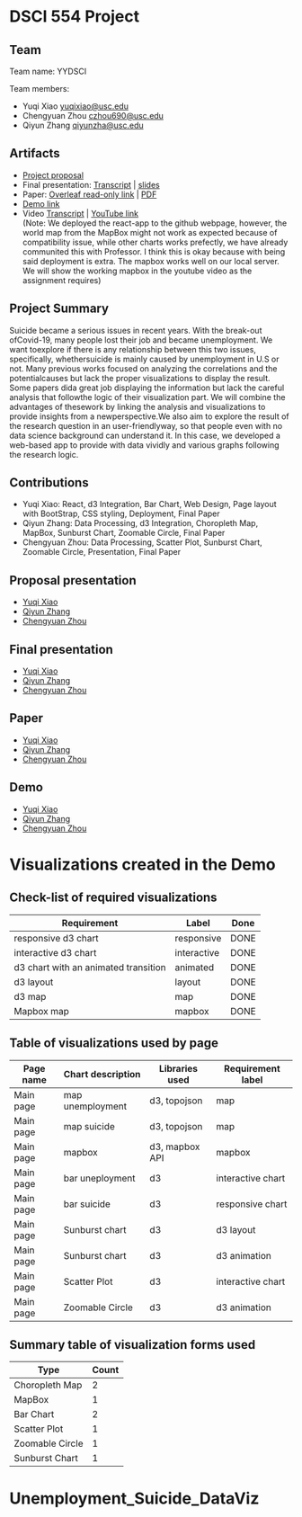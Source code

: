 # DSCI 554 Project

## Team


Team name: YYDSCI

Team members:

- Yuqi Xiao <yuqixiao@usc.edu>
- Chengyuan Zhou <czhou690@usc.edu>
- Qiyun Zhang <qiyunzha@usc.edu>


## Artifacts

- [Project proposal](https://docs.google.com/presentation/d/1cB0JrvI5U3nOxrUkpIp-883hFKTC_MImkMKn5pJJO54/edit#slide=id.gefcaec33f6_1_936)
- Final presentation: [Transcript](presentation/TRANSCRIPT.md) | [slides](presentation/presentation.pdf)
- Paper: [Overleaf read-only link](https://www.overleaf.com/read/qxwvrhrhpqhm) | [PDF](paper/paper.pdf)
- [Demo link](https://seanxiao705.github.io/react-app/)
- Video [Transcript](video/TRANSCRIPT.md) | [YouTube link](https://www.youtube.com/watch?v=Hi2SwmHb26Y)\
(Note: We deployed the react-app to the github webpage, however, the world map from the MapBox might not work as expected because of compatibility issue, while other charts works prefectly, we have already communited this with Professor. 
I think this is okay because with being said deployment is extra. 
The mapbox works well on our local server. We will show the working mapbox in the youtube video as the assignment requires)



## Project Summary
Suicide became a serious issues in recent years. With the break-out ofCovid-19, many people lost their job and became unemployment. We want toexplore if there is any relationship between this two issues, specifically, whethersuicide is mainly caused by unemployment in U.S or not. 
Many previous works focused on analyzing the correlations and the potentialcauses but lack the proper visualizations to display the result. Some papers dida great job displaying the information but lack the careful analysis that followthe logic of their visualization part. We will combine the advantages of thesework by linking the analysis and visualizations to provide insights from a newperspective.We also aim to explore the result of the research question in an user-friendlyway, so that people even with no data science background can understand it. In this case, we developed a web-based app to provide with data vividly and various graphs following the research logic.


## Contributions

- Yuqi Xiao: React, d3 Integration, Bar Chart, Web Design, Page layout with BootStrap, CSS styling, Deployment, Final Paper
- Qiyun Zhang: Data Processing, d3 Integration, Choropleth Map, MapBox, Sunburst Chart, Zoomable Circle, Final Paper
- Chengyuan Zhou: Data Processing, Scatter Plot, Sunburst Chart, Zoomable Circle, Presentation, Final Paper

## Proposal presentation

- [Yuqi Xiao](mailto:yuqixiao@usc.edu)
- [Qiyun Zhang](mailto:qiyunzha@usc.edu)
- [Chengyuan Zhou](mailto:czhou690@usc.edu)


## Final presentation

- [Yuqi Xiao](mailto:yuqixiao@usc.edu)
- [Qiyun Zhang](mailto:qiyunzha@usc.edu)
- [Chengyuan Zhou](mailto:czhou690@usc.edu)

## Paper
- [Yuqi Xiao](mailto:yuqixiao@usc.edu)
- [Qiyun Zhang](mailto:qiyunzha@usc.edu)
- [Chengyuan Zhou](mailto:czhou690@usc.edu)

## Demo

- [Yuqi Xiao](mailto:yuqixiao@usc.edu)
- [Qiyun Zhang](mailto:qiyunzha@usc.edu)
- [Chengyuan Zhou](mailto:czhou690@usc.edu)


# Visualizations created in the Demo

## Check-list of required visualizations

<!-- 🎒 Complete the table using ✅ or ❌. -->

| Requirement                            | Label        | Done |
| -------------------------------------- | ------------ | ---- |
| responsive d3 chart                    | responsive   | DONE |
| interactive d3 chart                   | interactive  | DONE |
| d3 chart with an animated transition   | animated     | DONE |
| d3 layout                              | layout       | DONE |
| d3 map                                 | map          | DONE |
| Mapbox map                             | mapbox       | DONE |

## Table of visualizations used by page

<!-- 🎒 Complete the table using the Label of the required visualizations. -->

| Page name | Chart description | Libraries used | Requirement label |
| --------- | ----------------- | -------------- | ----------------- |
| Main page | map unemployment  | d3, topojson   | map               |
| Main page | map suicide       | d3, topojson   | map               |
| Main page | mapbox            | d3, mapbox API | mapbox            |
| Main page | bar uneployment   | d3             | interactive chart |
| Main page | bar suicide       | d3             | responsive chart  |
| Main page | Sunburst chart    | d3             | d3 layout         |
| Main page | Sunburst chart    | d3             | d3 animation      |
| Main page | Scatter Plot      | d3             | interactive chart |
| Main page | Zoomable Circle   | d3             | d3 animation      |

## Summary table of visualization forms used

<!-- 🎒 Complete the table . -->

| Type             | Count |
| ---------------- | ----- |
| Choropleth Map   | 2     |
| MapBox           | 1     |
| Bar Chart        | 2     |
| Scatter Plot     | 1     |
| Zoomable Circle  | 1     |
|  Sunburst Chart  | 1     |
# Unemployment_Suicide_DataViz
